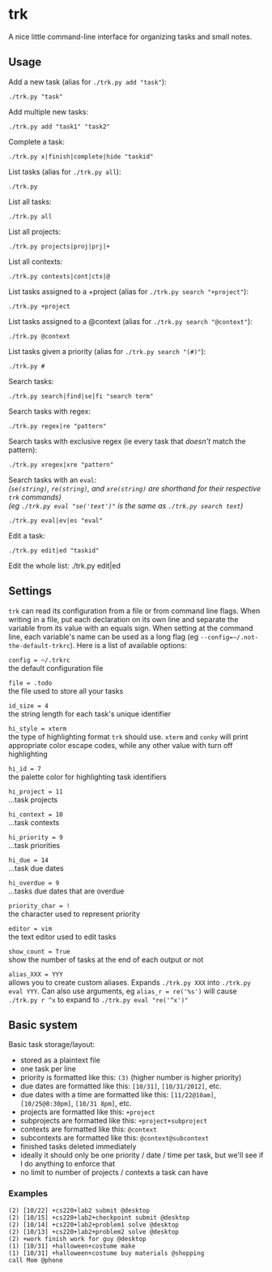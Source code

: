 # trk

A nice little command-line interface for organizing tasks and small notes.

## Usage

Add a new task (alias for `./trk.py add "task"`):

	./trk.py "task"

Add multiple new tasks:

	./trk.py add "task1" "task2"

Complete a task:

	./trk.py x|finish|complete|hide "taskid"

List tasks (alias for `./trk.py all`):

	./trk.py

List all tasks:

	./trk.py all

List all projects:

	./trk.py projects|proj|prj|+

List all contexts:

	./trk.py contexts|cont|ctx|@

List tasks assigned to a +project (alias for `./trk.py search "+project"`):

	./trk.py +project

List tasks assigned to a @context (alias for `./trk.py search "@context"`):

	./trk.py @context

List tasks given a priority (alias for `./trk.py search "(#)"`):

	./trk.py #

Search tasks:

	./trk.py search|find|se|fi "search term"

Search tasks with regex:

	./trk.py regex|re "pattern"

Search tasks with exclusive regex (ie every task that *doesn't* match the pattern):

	./trk.py xregex|xre "pattern"

Search tasks with an `eval`:  
*(`se(string)`, `re(string)`, and `xre(string)` are shorthand for their respective `trk` commands)*  
*(eg `./trk.py eval "se('text')"` is the same as `./trk.py search text`)*

	./trk.py eval|ev|es "eval"

Edit a task:

	./trk.py edit|ed "taskid"

Edit the whole list:
	./trk.py edit|ed

## Settings

`trk` can read its configuration from a file or from command line flags. When writing in a file, put each declaration on its own line and separate the variable from its value with an equals sign. When setting at the command line, each variable's name can be used as a long flag (eg `--config=~/.not-the-default-trkrc`). Here is a list of available options:

`config = ~/.trkrc`  
the default configuration file

`file = .todo`  
the file used to store all your tasks

`id_size = 4`  
the string length for each task's unique identifier

`hi_style = xterm`  
the type of highlighting format `trk` should use. `xterm` and `conky` will print appropriate color escape codes, while any other value with turn off highlighting

`hi_id = 7`  
the palette color for highlighting task identifiers

`hi_project = 11`  
...task projects

`hi_context = 10`  
...task contexts

`hi_priority = 9`  
...task priorities

`hi_due = 14`  
...task due dates

`hi_overdue = 9`  
...tasks due dates that are overdue

`priority_char = !`  
the character used to represent priority

`editor = vim`  
the text editor used to edit tasks

`show_count = True`  
show the number of tasks at the end of each output or not

`alias_XXX = YYY`  
allows you to create custom aliases. Expands `./trk.py XXX` into `./trk.py eval YYY`. Can also use arguments, eg `alias_r = re('%s')` will cause `./trk.py r ^x` to expand to `./trk.py eval "re('^x')"`

## Basic system

Basic task storage/layout:

* stored as a plaintext file
* one task per line
* priority is formatted like this: `(3)` (higher number is higher priority)
* due dates are formatted like this: `[10/31]`, `[10/31/2012]`, etc.
* due dates with a time are formatted like this: `[11/22@10am]`, `[10/25@8:30pm]`, `[10/31 8pm]`, etc.
* projects are formatted like this: `+project`
* subprojects are formatted like this: `+project+subproject`
* contexts are formatted like this: `@context`
* subcontexts are formatted like this: `@context@subcontext`
* finished tasks deleted immediately
* ideally it should only be one priority / date / time per task, but we'll see if I do anything to enforce that
* no limit to number of projects / contexts a task can have

### Examples

	(2) [10/22] +cs220+lab2 submit @desktop
	(2) [10/15] +cs220+lab2+checkpoint submit @desktop
	(2) [10/14] +cs220+lab2+problem1 solve @desktop
	(2) [10/13] +cs220+lab2+problem2 solve @desktop
	(2) +work finish work for guy @desktop
	(1) [10/31] +halloween+costume make
	(1) [10/31] +halloween+costume buy materials @shopping
	call Mom @phone
